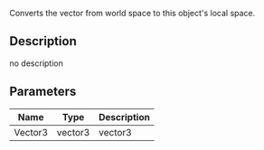 Converts the vector from world space to this object's local space.




## Description
no description
## Parameters

<table>
<thead>
	<tr>
		<th>Name</th>
		<th>Type</th>
		<th>Description</th>
	</tr>
</thead>
<tr>
	<td>Vector3</td>
	<td><div class='bg-blue-800 px-2 py-px text-white rounded-sm'>vector3</div></td>
	<td>vector3</td>
</tr>
</table>